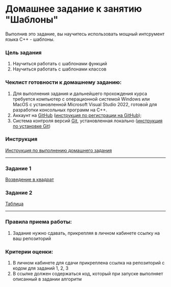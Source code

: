 # Домашнее задание к занятию "Шаблоны"

Выполнив это задание, вы научитесь использовать мощный интсрумент языка C++ - шаблоны.

### Цель задания

1. Научиться работать с шаблонами функций
2. Научиться работать с шаблонами классов

### Чеклист готовности к домашнему заданию:

1. Для выполнения задания и дальнейшего прохождения курса требуется компьютер с операционной системой Windows или MacOS с установленной Microsoft Visual Studio 2022, готовой для разработки консольных программ на C++.
2. Аккаунт на [GitHub](https://github.com/) ([инструкция по регистрации на GitHub](https://github.com/netology-code/cppm-homeworks/tree/main/common/sign%20up));
3. Система контроля версий [Git](https://git-scm.com/), установленная локально ([инструкция по установке Git](https://github.com/netology-code/cppm-homeworks/tree/main/common/download))

### Инструкция

[Инструкция по выполнению домашнего задания](https://github.com/netology-code/cppm-homeworks/blob/main/common/readme.md)

------

### Задание 1

[Возведение в квадрат](https://github.com/netology-code/cppl-homeworks/tree/main/05/01)

### Задание 2

[Таблица](https://github.com/netology-code/cppl-homeworks/tree/main/05/02)

------

### Правила приема работы:

1. Задание нужно сдавать, прикрепляя в личном кабинете ссылку на ваш репозиторий

### Критерии оценки:

1. В личном кабинете для сдачи прикреплена ссылка на репозиторий с кодом для заданий 1, 2, 3
2. В ссылке должен содержаться код, который при запуске выполняет описанный в задании алгоритм


